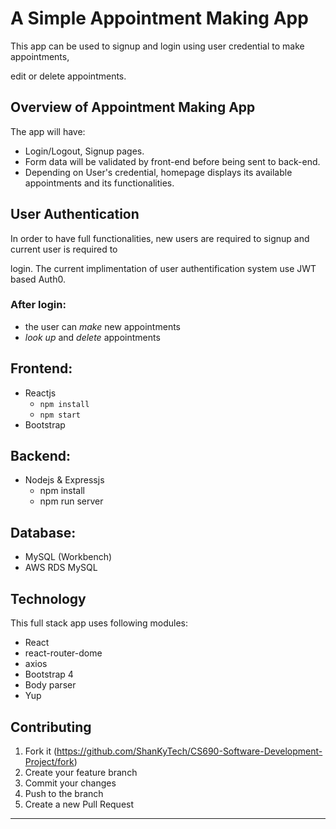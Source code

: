 # A Simple Appointment Making App

This app can be used to signup and login using user credential to make appointments,

edit or delete appointments.

## Overview of Appointment Making App

The app will have:

- Login/Logout, Signup pages.
- Form data will be validated by front-end before being sent to back-end.
- Depending on User's credential, homepage displays its available appointments and its functionalities.

## User Authentication

In order to have full functionalities, new users are required to signup and current user is required to

login. The current implimentation of user authentification system use JWT based Auth0.

### After login:

- the user can _make_ new appointments
- _look up_ and _delete_ appointments

## Frontend:

- Reactjs
  - `npm install`
  - `npm start`
- Bootstrap

## Backend:

- Nodejs & Expressjs
  - npm install
  - npm run server

## Database:

- MySQL (Workbench)
- AWS RDS MySQL

## Technology

This full stack app uses following modules:

- React
- react-router-dome
- axios
- Bootstrap 4
- Body parser
- Yup

## Contributing

1. Fork it (<https://github.com/ShanKyTech/CS690-Software-Development-Project/fork>)
2. Create your feature branch
3. Commit your changes
4. Push to the branch
5. Create a new Pull Request

---
